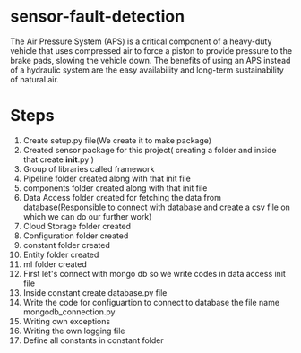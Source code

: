 # sensor-fault-detection
The Air Pressure System (APS) is a critical component of a heavy-duty vehicle that uses compressed air to force a piston to provide pressure to the brake pads, slowing the vehicle down. The benefits of using an APS instead of a hydraulic system are the easy availability and long-term sustainability of natural air.
# Steps
1. Create setup.py file(We create it to make package)
2. Created sensor package for this project(
    creating a folder and inside that create __init__.py
)
3. Group of libraries called framework
4. Pipeline folder created along with that init file
5. components folder created along with that init file
6. Data Access folder created for fetching the data from database(Responsible to connect with database and create a csv file on which we can do our further work)
7. Cloud Storage folder created
8. Configuration folder created
9. constant folder created
10. Entity folder created
11. ml folder created
12. First let's connect with mongo db so we write codes in data access init file
13. Inside constant create database.py file 
14. Write the code for configuartion to connect to database the file name mongodb_connection.py
15. Writing own exceptions
16. Writing the own logging file
17. Define all constants in constant folder





